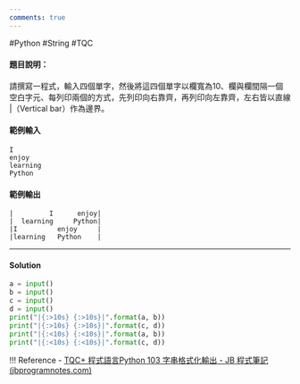 ```yaml
---
comments: true
---
```

#Python #String #TQC 
#### 題目說明：

請撰寫一程式，輸入四個單字，然後將這四個單字以欄寬為10、欄與欄間隔一個空白字元、每列印兩個的方式，先列印向右靠齊，再列印向左靠齊，左右皆以直線 |（Vertical bar）作為邊界。

#### 範例輸入

```
I
enjoy
learning
Python
```

#### 範例輸出

```
|         I      enjoy|
|  learning     Python|
|I          enjoy     |
|learning   Python    |
```

---
#### Solution
```python linenums="1"
a = input()
b = input()
c = input()
d = input()
print("|{:>10s} {:>10s}|".format(a, b))
print("|{:>10s} {:>10s}|".format(c, d))
print("|{:<10s} {:<10s}|".format(a, b))
print("|{:<10s} {:<10s}|".format(c, d))
```
!!! Reference
	- [TQC+ 程式語言Python 103 字串格式化輸出 - JB 程式筆記 (jbprogramnotes.com)](https://jbprogramnotes.com/2020/05/tqc-%e7%a8%8b%e5%bc%8f%e8%aa%9e%e8%a8%80python-103-%e5%ad%97%e4%b8%b2%e6%a0%bc%e5%bc%8f%e5%8c%96%e8%bc%b8%e5%87%ba/)

